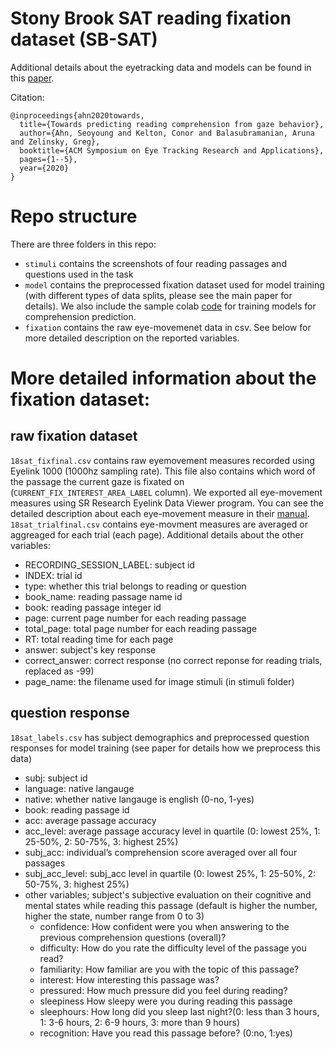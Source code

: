 # Stony Brook SAT reading fixation dataset (SB-SAT)
Additional details about the eyetracking data and models can be found in this [paper](https://dl.acm.org/doi/abs/10.1145/3379156.3391335).


Citation:
```
@inproceedings{ahn2020towards,
  title={Towards predicting reading comprehension from gaze behavior},
  author={Ahn, Seoyoung and Kelton, Conor and Balasubramanian, Aruna and Zelinsky, Greg},
  booktitle={ACM Symposium on Eye Tracking Research and Applications},
  pages={1--5},
  year={2020}
}
```


# Repo structure

There are three folders in this repo:
- `stimuli` contains the screenshots of four reading passages and questions used in the task
- `model` contains the preprocessed fixation dataset used for model training (with different types of data splits, please see the main paper for details). We also include the sample colab [code](https://github.com/ahnchive/SB-SAT/blob/master/model/model_training.ipynb) for training models for comprehension prediction.
- `fixation` contains the raw eye-movemenet data in csv. See below for more detailed description on the reported variables.


# More detailed information about the fixation dataset:

## raw fixation dataset 
`18sat_fixfinal.csv` contains raw eyemovement measures recorded using Eyelink 1000 (1000hz sampling rate). This file also contains which word of the passage the current gaze is fixated on (`CURRENT_FIX_INTEREST_AREA_LABEL` column). We exported all eye-movement measures using SR Research Eyelink Data Viewer program. You can see the detailed description about each eye-movement measure in their [manual](https://www.sr-research.com/support/attachment.php?aid=663). `18sat_trialfinal.csv` contains eye-movment measures are averaged or aggreaged for each trial (each page). Additional details about the other variables:

- RECORDING_SESSION_LABEL: subject id
- INDEX: trial id
- type: whether this trial belongs to reading or question
- book_name: reading passage name id
- book:	reading passage integer id
- page: current page number for each reading passage
- total_page: total page number for each reading passage
- RT: total reading time for each page
- answer: subject's key response
- correct_answer: correct response (no correct reponse for reading trials, replaced as -99)
- page_name: the filename used for image stimuli (in stimuli folder)


## question response 
`18sat_labels.csv` has subject demographics and preprocessed question responses for model training (see paper for details how we preprocess this data)

- subj: subject id
- language: native langauge
- native: whether native langauge is english (0-no, 1-yes)
- book: reading passage id
- acc: average passage accuracy
- acc_level: average passage accuracy level in quartile (0: lowest 25%, 1: 25-50%, 2: 50-75%, 3: highest 25%)
- subj_acc: individual’s comprehension score averaged over all four passages 
- subj_acc_level: subj_acc level in quartile (0: lowest 25%, 1: 25-50%, 2: 50-75%, 3: highest 25%)
- other variables; subject's subjective evaluation on their cognitive and mental states while reading this passage (default is higher the number, higher the state, number range from 0 to 3)
  - confidence: How confident were you when answering to the previous comprehension questions (overall)?
  - difficulty: How do you rate the difficulty level of the passage you read?
  - familiarity: How familiar are you with the topic of this passage?
  - interest: How interesting this passage was?
  - pressured: How much pressure did you feel during reading?
  - sleepiness How sleepy were you during reading this passage
  - sleephours: How long did you sleep last night?(0: less than 3 hours, 1: 3-6 hours, 2: 6-9 hours, 3: more than 9 hours)
  - recognition: Have you read this passage before? (0:no, 1:yes)	


